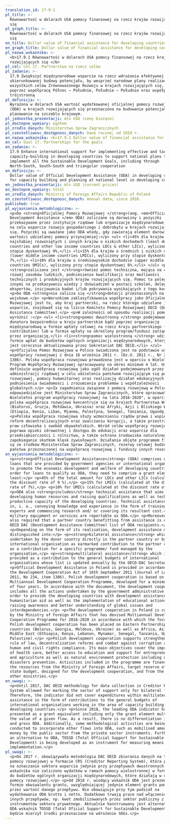 ```yaml
---
translation_id: 17-9-1
pl_title: >-
  Równowartość w dolarach USA pomocy finansowej na rzecz krajów rozwijających
  się 
pl_graph_title: >-
  Równowartość w dolarach USA pomocy finansowej na rzecz krajów rozwijających
  się 
en_title: Dollar value of financial assistance for developing countries
en_graph_title: Dollar value of financial assistance for developing countries
pl_nazwa_wskaznika: >-
  <b>17.9.1 Równowartość w dolarach USA pomocy finansowej na rzecz krajów
  rozwijających się </b>
pl_cel: Cel 17. Partnerstwa na rzecz celów
pl_zadanie: >-
  17.9 Zwiększyć międzynarodowe wsparcie na rzecz wdrażania efektywnej i
  ukierunkowanej budowy potencjału, by wesprzeć narodowe plany realizacji
  wszystkich celów Zrównoważonego Rozwoju w krajach rozwijających się, w tym
  poprzez współpracę Północ – Południe, Południe – Południe oraz współpracę
  trójstronną
pl_definicja: >-
  Wyrażona w dolarach USA wartość wydatkowanej oficjalnej pomocy rozwojowej
  (ODA) w krajach rozwijających się przeznaczona na budowanie potencjału i
  planowanie na szczeblu krajowym.
pl_jednostka_prezentacji: mln USD (ceny bieżące)
pl_dostepne_wymiary: ogółem
pl_zrodlo_danych: Ministerstwo Spraw Zagranicznych
pl_czestotliwosc_dostępnosc_danych: Dane roczne; od 2010 r.
en_nazwa_wskaznika: <b>17.9.1 Dollar value of financial assistance for developing countries</b>
en_cel: Goal 17. Partnerships for the goals
en_zadanie: >-
  17.9 Enhance international support for implementing effective and targeted
  capacity-building in developing countries to support national plans to
  implement all the Sustainable Development Goals, including through
  North-South, South-South and triangular cooperation
en_definicja: >-
  Dollar value of Official Development Assistance (ODA) in developing countries
  for capacity building and planning at national level in developing countries.
en_jednostka_prezentacji: mln USD (current prices)
en_dostepne_wymiary: total
en_zrodlo_danych: Ministry of Foreign Affairs Republic of Poland
en_czestotliwosc_dostępnosc_danych: Annual data; since 2010.
published: true
pl_wyjasnienia_metodologiczne: >-
  <p>Do <strong>Oficjalnej Pomocy Rozwojowej </strong>(ang. <em>Official
  Development Assistance </em> ODA) zaliczane są darowizny i pożyczki
  przekazywane przez instytucje rządowe lub organizacje międzynarodowe, mające
  na celu wsparcie rozwoju gospodarczego i dobrobytu w krajach rozwijających
  się. Pożyczki są uważane jako ODA wtedy, gdy zawierają element darowizny o
  wartości udzielanej pomocy przynajmniej:</p> <ul> <li>45% dla krajów
  najsłabiej rozwiniętych i innych krajów o niskich dochodach (least developed
  countries and other low income countries LDCs & other LICs), wyliczony przy
  stopie dyskontowej 9%,</li> <li>15% dla krajów o średnich i niskich dochodach
  (lower middle income countries LMICs), wyliczony przy stopie dyskontowej
  7%,</li> <li>10% dla krajów o średniowysokim dochodzie (upper middle income
  countries UMICs), wyliczony przy stopie dyskontowej 6%.</li> </ul> <p>Do ODA
  <strong>zaliczana jest </strong>również pomoc techniczna, mająca na celu
  rozwój zasobów ludzkich, podniesienie kwalifikacji oraz możliwości
  technicznych i produkcyjnych krajów rozwijających się. Pomoc ta polega między
  innymi na przekazywaniu wiedzy i doświadczeń w postaci szkoleń, delegowania
  ekspertów, inicjowania badań i/lub pokrywania wynikających z tego kosztów.</p>
  <p>Do ODA <strong>nie zalicza się </strong>dotacji przeznaczonych na wydatki
  wojskowe.</p> <p>Warunkiem zaklasyfikowania współpracy jako Oficjalnej Pomocy
  Rozwojowej jest to, aby kraj partnerski, na rzecz którego udzielane jest
  wsparcie, znajdował się na liście Komitetu Pomocy Rozwojowej OECD (Development
  Assistance Committee).</p> <p>W zależności od sposobu realizacji pomocy możemy
  wyróżnić :</p> <ul> <li><strong>pomoc dwustronną </strong> podejmowana przez
  donatora bezpośrednio w kraju partnerskim bądź poprzez organizację
  międzynarodową w formie wpłaty celowej na rzecz kraju partnerskiego (earmarked
  contribution) lub w formie wpłaty na określony program/fundusz zarządzany
  przez organizację,</li> <li><strong>pomoc wielostronną </strong> udzielana w
  formie wpłat do budżetów ogólnych organizacji międzynarodowych, których lista
  jest corocznie aktualizowana przez Sekretariat DAC OECD.</li> </ul>
  <p>Oficjalna Pomoc Rozwojowa w Polsce świadczona jest na podstawie ustawy o
  współpracy rozwojowej z dnia 16 września 2011 r. (Dz.U. 2011 r., Nr 234, poz.
  1386). Polska współpraca rozwojowa prowadzona jest w oparciu o Wieloletni
  Program Współpracy Rozwojowej opracowywany na okres minimum 4 lat. Ustawa
  definiuje współpracę rozwojową jako ogół działań podejmowanych przez organy
  administracji rządowej w celu udzielenia państwom rozwijającym się pomocy
  rozwojowej, pomocy humanitarnej oraz realizację działań edukacyjnych na rzecz
  podniesienia świadomości i zrozumienia problemów i współzależności
  globalnych.</p> <p>Za zagadnienia związane z pomocą rozwojową w Polsce
  odpowiedzialne jest Ministerstwo Spraw Zagranicznych, które opracowało
  Wieloletni program współpracy rozwojowej na lata 2016-2020", w oparciu o który
  polska współpraca rozwojowa koncentruje się na krajach Partnerstwa Wschodniego
  (Białoruś, Gruzja, Mołdawia, Ukraina) oraz Afryki, Azji i Bliskiego Wschodu
  (Etiopia, Kenia, Liban, Mjanma, Palestyna, Senegal, Tanzania, Ugandę).</p>
  <p>Polska współpraca rozwojowa służy wzmocnieniu rządów prawa i wspieraniu
  reform decentralizacyjnych oraz zwalczaniu korupcji, a także przestrzeganiu
  praw człowieka i swobód obywatelskich. Wśród celów współpracy rozwojowej są:
  poprawa opieki zdrowotnej i dostępu do edukacji oraz wsparcie dla
  przedsiębiorczości i rolnictwa, a także ochrona środowiska naturalnego, w tym
  zapobieganie skutkom klęsk żywiołowych. Działania objęte programem finansowane
  są ze środków Ministerstwa Spraw Zagranicznych, rezerwy celowej budżetu
  państwa przeznaczonej na współpracę rozwojową i funduszy innych resortów.</p>
en_wyjasnienia_metodologiczne: >-
  <p><strong>Official Development Assistance</strong> (ODA) comprises grants and
  loans that are provided by government agencies or international organizations
  to promote the economic development and welfare of developing countries. In
  order for loans to qualify as ODA, they need to comprise a grant element of at
  least:</p> <p>45% of the total amount for LDCs and other LICs (calculated at
  the discount rate of 9 %),</p> <p>15% for LMICs (calculated at the discount
  rate of 7%),</p> <p>10% for UMICs (calculated at the discount rate of 6%).</p>
  <p>ODA also <strong>includes</strong> technical assistance that aims at
  developing human resources and raising qualifications as well as technical and
  productive capacity of the developing countries. Technical assistance consists
  in, i. a., conveying knowledge and experience in the form of training, sending
  experts and commencing research and/ or covering its resultant cost.</p> <p>No
  military equipment or services are reportable as ODA.</p> <p>Moreover, it is
  also required that a partner country benefitting from assistance is on the
  OECD DAC (Development Assistance Committee) list of ODA recipients.</p>
  <p>Depending on the form of its realisation, development assistance might be
  distinguished into:</p> <p><strong>bilateral assistance</strong> which is
  undertaken by the donor country directly in the partner country or by an
  international organisation as earmarked contribution to the partner country or
  as a contribution for a specific programme/ fund managed by the
  organisation,</p> <p><strong>multilateral assistance</strong> which is
  provided as a contribution to the general budgets of international
  organisations whose list is updated annually by the OECD-DAC Secretariat.</p>
  <p>Official Development Assistance in Poland is provided in accordance with
  the Development Cooperation Act of 16th September 2011 (Journal of Laws of
  2011, No 234, item 1386). Polish development cooperation is based on the
  Multiannual Development Cooperation Programme, developed for a minimum period
  of four years. In accordance with the document, the development cooperation
  includes all the actions undertaken by the government administrative bodies in
  order to provide the developing countries with development assistance and
  humanitarian aid as well as the implementation of educational actions for
  raising awareness and better understanding of global issues and
  interdependencies.</p> <p>The development cooperation in Poland is coordinated
  by the Ministry of Foreign Affairs that has devised Multiannual Development
  Cooperation Programme for 2016-2020 in accordance with which the focus of
  Polish development cooperation has been placed on Eastern Partnership
  countries (Belarus, Georgia, Moldova, Ukraine) as well as Africa, Asia and
  Middle East (Ethiopia, Kenya, Lebanon, Mynamar, Senegal, Tanzania, Uganda and
  Palestine).</p> <p>Polish development cooperation supports strengthening the
  rule of law, decentralization reforms and combat against corruption as well as
  human and civil rights compliance. Its main objectives cover the improvement
  of health care, better access to education and support for entrepreneurship
  and agriculture as well as natural environment protection including natural
  disasters prevention. Activities included in the programme are financed with
  the resources from the Ministry of Foreign Affairs, target reserve of the
  state budget, designed for the development cooperation, and from the funds of
  other ministries.</p>
en_uwagi: >-
  <p>Until 2017, DAC OECD methodology for data collection in Creditor Reporting
  System allowed for marking the sector of support only for bilateral flows.
  Therefore, the indicator did not cover expenditures within multilateral
  assistance in the form of contributions to the general budgets of
  international organisations working in the area of capacity building in
  developing countries.</p> <p>Since 2018, the leading ODA indicator has been
  presented as a grant equivalent including only the grant element multiplied by
  the value of a given flow. As a result, there is no differentiation into net
  and gross ODA. Additionally, some methodological activities are being
  conducted to incorporate other flows into ODA, such as mobilised amount of
  money by the public sector from the private sector instruments. Furthermore,
  an alternative to ODA, TOSSD (Total Official Support for Sustainable
  Development) is being developed as an instrument for measuring means for SDGs
  implementation.</p>
pl_uwagi: >-
  <p>Do 2017 r. obowiązywała metodologia DAC OECD zbierania danych na temat
  pomocy rozwojowej w formacie CRS (Creditor Reporting System), która pozwalała
  na oznaczanie sektora wsparcia jedynie przy przepływach dwustronnych. Do
  wskaźnika nie zaliczono wydatków w ramach pomocy wielostronnej w formie wpłat
  do budżetów ogólnych organizacji międzynarodowych, które działają w obszarze
  pomocy rozwojowej.</p> <p>Od 2018 r. wiodący wskaźnik ODA jest prezentowany w
  formie ekwiwalentu grantu, uwzględniającej jedynie element grantu pomnożony
  przez wartość danego przepływu. Nie obowiązuje przy tym podział na
  wydatkowanie ODA brutto i netto. Dodatkowo trwają prace nad włączeniem do ODA
  innych przepływów, np. kwot zmobilizowanych przez sektor publiczny z
  instrumentów sektora prywatnego. Aktualnie konstruowany jest alternatywny do
  ODA wskaźnik TOSSD (Total Oficial Support for Sustainable Development), który
  będzie mierzył środki przeznaczane na wdrożenie SDGs.</p>
---
```

